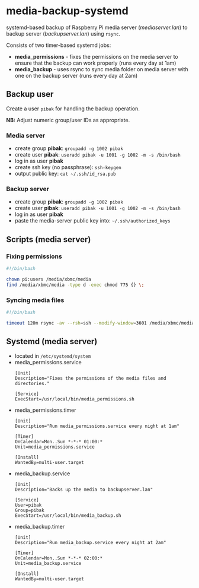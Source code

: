 # media-backup-systemd
systemd-based backup of Raspberry Pi media server (*mediaserver.lan*) to backup server (*backupserver.lan*) using `rsync`.

Consists of two timer-based systemd jobs:
* **media_permissions** - fixes the permissions on the media server to ensure that the backup can work properly (runs every day at 1am)
* **media_backup** - uses rsync to sync media folder on media server with one on the backup server (runs every day at 2am)

## Backup user

Create a user `pibak` for handling the backup operation.

**NB:** Adjust numeric group/user IDs as appropriate.

### Media server

* create group **pibak**: `groupadd -g 1002 pibak`
* create user **pibak**: `useradd pibak -u 1001 -g 1002 -m -s /bin/bash`
* log in as user **pibak**
* create ssh key (no passphrase): `ssh-keygen`
* output public key: `cat ~/.ssh/id_rsa.pub`

### Backup server

* create group **pibak**: `groupadd -g 1002 pibak`
* create user **pibak**: `useradd pibak -u 1001 -g 1002 -m -s /bin/bash`
* log in as user **pibak**
* paste the media-server public key into: `~/.ssh/authorized_keys`

## Scripts (media server)

### Fixing permissions

```bash
#!/bin/bash

chown pi:users /media/xbmc/media
find /media/xbmc/media -type d -exec chmod 775 {} \;
```

### Syncing media files

```bash
#!/bin/bash

timeout 120m rsync -av --rsh=ssh --modify-window=3601 /media/xbmc/media/ backupserver.lan:/media/backup/media/xbmc
```

## Systemd (media server)

* located in `/etc/systemd/system`
* media_permissions.service
  ```
  [Unit]
  Description="Fixes the permissions of the media files and directories."
  
  [Service]
  ExecStart=/usr/local/bin/media_permissions.sh
  ```
* media_permissions.timer
  ```
  [Unit]
  Description="Run media_permissions.service every night at 1am"
  
  [Timer]
  OnCalendar=Mon..Sun *-*-* 01:00:*
  Unit=media_permissions.service
  
  [Install]
  WantedBy=multi-user.target
  ```
* media_backup.service
  ```
  [Unit]
  Description="Backs up the media to backupserver.lan"
  
  [Service]
  User=pibak
  Group=pibak
  ExecStart=/usr/local/bin/media_backup.sh
  ```
* media_backup.timer
  ```
  [Unit]
  Description="Run media_backup.service every night at 2am"
  
  [Timer]
  OnCalendar=Mon..Sun *-*-* 02:00:*
  Unit=media_backup.service
  
  [Install]
  WantedBy=multi-user.target
  ```
